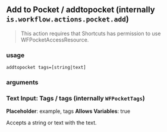 
## Add to Pocket / addtopocket (internally `is.workflow.actions.pocket.add`)


> This action requires that Shortcuts has permission to use WFPocketAccessResource.

### usage
`addtopocket tags=[string|text]`

### arguments
### Text Input: Tags / tags (internally `WFPocketTags`)
**Placeholder**: example, tags
**Allows Variables**: true


Accepts a string 
or text
with the text.
